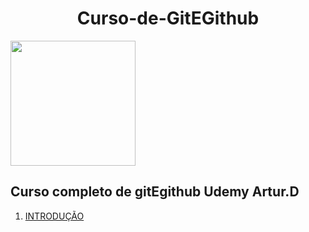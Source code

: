 <h1 align="center">Curso-de-GitEGithub</h1>
<img src=https://github.com/Fas-naWeb/Curso-de-Linux---Concluido/blob/main/Aprendendo_Linux/src/recursos/Curso-de-Git-e-GitHub.png width=200px>

<h2>Curso completo de gitEgithub Udemy Artur.D</h2>

<ol>
  <li>
   <a href = https://github.com/Fas-naWeb/Curso-de-GitEGithub---Concluido/tree/main/%2401_INTRODUCAO>
   INTRODUÇÃO
   </a>
  </li> 
 <ol>


